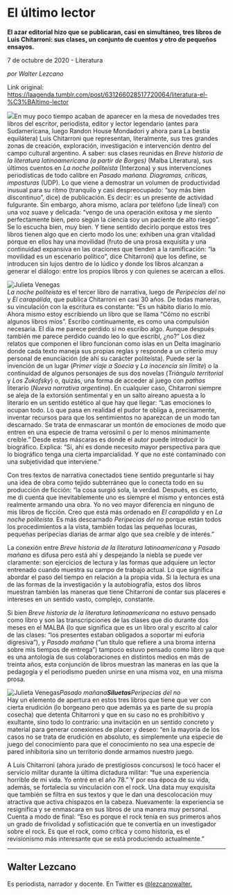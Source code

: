 # El último lector

**El azar editorial hizo que se publicaran, casi en simultáneo, tres libros de Luis Chitarroni: sus clases, un conjunto de cuentos y otro de pequeños ensayos.**

7 de octubre de 2020 - Literatura

_por Walter Lezcano_

Link original: https://laagenda.tumblr.com/post/631266028517720064/literatura-el-%C3%BAltimo-lector

![](https://64.media.tumblr.com/ad3fccc2bf4a388e980d41a4e9a7a1df/31f32a3923874e10-3d/s500x750/f99ddf983307ac10756cbcc0255663c8bb0f35c9.jpg)En muy poco tiempo acaban
de aparecer en la mesa de novedades tres libros del escritor, periodista, editor y lector legendario
(antes para Sudamericana, luego Randon House Mondadori y ahora para La bestia
equilátera) Luis Chitarroni que representan, literalmente,
sus tres grandes zonas de creación, exploración, investigación e intervención
dentro del campo cultural argentino. A saber: sus clases reunidas en *Breve historia de la literatura
latinoamericana (a partir de Borges)* (Malba Literatura), sus últimos cuentos
en *La noche politeísta* (Interzona) y
sus intervenciones periodísticas de todo calibre en *Pasado mañana. Diagramas, críticas, imposturas* (UDP). Lo que viene
a demostrar un volumen de productividad inusual para su ritmo (tranquilo y casi
despreocupado: “soy más bien discontinuo”, dice) de publicación. Es decir: es
un presente de actividad fulgurante. Sin embargo, ahora mismo, aclara por
teléfono (¡de línea!) con una voz suave y delicada: “vengo de una operación exitosa
y me siento perfectamente bien, pero según la ciencia soy un paciente de alto
riesgo”. Se lo escucha bien, muy bien. Y tiene sentido decirlo porque estos
tres libros tienen algo que en cierto modo los une: exhiben una gran vitalidad
porque en ellos hay una movilidad (fruto de una prosa exquisita y una
continuidad expansiva en las oraciones que tienden a la ramificación: “la
movilidad es un escenario político”, dice Chitarroni) que los define, se
introducen sin lujos dentro de lo lúdico y donde los libros alcanzan a generar
el diálogo: entre los propios libros y con quienes se acercan a ellos. 

![Julieta Venegas](https://64.media.tumblr.com/b24ee9c0b429e8a54274e74b401f4adc/31f32a3923874e10-05/s250x400/d49ec068661428912687e198f82c897851cfdbab.jpg)  
*La noche politeísta* es el tercer libro de narrativa, luego de *Peripecias del no* y *El
carapálida*, que publica Chitarroni en casi 30 años. De todas maneras, su
vinculación con la escritura es constante: “Es un hábito diario lo mío. Ahora
mismo estoy escribiendo un libro que se llama “Cómo no escribí algunos libros
míos”. Escribo continuamente, es como una compulsión necesaria. El día me
parece perdido si no escribo algo. Aunque después también me parece perdido
cuando leo lo que escribí, ¿no?” Los diez relatos que componen el libro
funcionan como islas en un Delta imaginario donde cada texto maneja sus propias
reglas y responde a un criterio muy personal de enunciación (de ahí su carácter
politeísta). Puede ser la invención de un lugar (*Primer viaje a Soecia* y *La
inocencia sin límite*) o la continuidad de algunos personajes de sus dos
novelas (*Triángulo territorial* y *Los Zukofsky*) o, quizás, una forma de
acceder al juego con *pathos* literario
(*Nueva narrativa argentina*). En
cualquier caso, Chitarroni siempre se aleja de la extorsión sentimental y en un
salto aireano apuesta a lo literario en un sentido estético al que hay que
llegar: “Las emociones lo ocupan todo. Lo que pasa en realidad el pudor te
obliga a, precisamente, inventar recursos para que los sentimientos no aparezcan
de un modo tan descarnado. Se trata de enmascarar un montón de emociones de
modo que entren en una especie de trama verosímil o per lo menos mínimamente
creíble.” Desde estas máscaras es donde el autor puede introducir lo
biográfico. Explica: “Sí, ahí es donde necesito mayor perspectiva para que lo
biográfico tenga una cierta imparcialidad. Y que no esté contaminado con una
subjetividad que interviene.”

Con tres textos de
narrativa conectados tiene sentido preguntarle si hay una idea de obra como
tejido subterráneo que lo conecta todo en su producción de ficción: “la cosa
surgió sola, la verdad. Después, es cierto, me di cuenta que inevitablemente
uno es siempre el mismo y entonces está realmente armando una obra. Yo no veo
mayor diferencia en ninguno de mis libros de ficción. Creo que está más
ordenado en *El carapálida* y en *La noche politeísta*. Es más descarnado *Peripecias del no* porque están todos los
procedimientos a la vista, también todas las pequeñas locuras, pequeñas
peripecias diarias de armar algo que sea creíble y de interés.”

La conexión entre *Breve
historia de la literatura latinoamericana* y *Pasado mañana* es difusa pero está ahí y despejando la niebla se
puede ver claramente: son ejercicios de lectura y las formas que adquiere un
lector entrenado cuando muestra su campo de trabajo actual. Lo que significa
abordar el paso del tiempo en relación a la propia vida. Si la lectura es una
de las formas de la investigación y la autobiografía, estos dos libros muestran
también las maneras que tiene Chitarroni de contar sus placeres e intereses en
un sentido vasto, complejo, constante. 

Si bien *Breve historia de la literatura
latinoamericana* no estuvo pensado como libro y son las transcripciones de
las clases que dio durante dos meses en el MALBA (lo que significa que es un
libro oral y escrito al calor de las clases: “los presentes estaban obligados a
soportar mi euforia digresiva”), y *Pasado
mañana* (“un título que refiere a una broma interna sobre mis tiempos de
entrega”) tampoco estuvo pensado como libro ya que es una antología de sus
colaboraciones en distintos medios en más de treinta años, esta conjunción de
libros muestran las maneras en las que la pedagogía y el periodismo pueden
unirse en una misma voz, en una misma prosa. 

![Julieta Venegas](https://64.media.tumblr.com/eedd95192f50de94e52a42d00cc95b7f/31f32a3923874e10-a3/s250x400/89a6e73364b0311a125f1cfed9ff2ab73084323c.jpg)*Pasado mañana**Siluetas**Peripecias del no*  
Hay un elemento de
apertura en estos tres libros que tiene que ver con cierta erudición (lo
borgeano pero que además ya es parte de su propia cosecha) que detenta
Chitarroni y que en su caso no es prohibitivo y exultante, sino todo lo
contrario: una invitación en un sentido concreto y material para generar
conexiones de placer y deseo: “en la mayoría de los casos no se trata de
erudición en absoluto, es simplemente una especie de juego del conocimiento
para que el conocimiento no sea una especie de pared inhibitoria sino un
territorio donde armamos nuestro juego.    

A Luis Chitarroni (ahora
jurado de prestigiosos concursos) le tocó hacer el servicio militar durante la
última dictadura militar: “fue una experiencia horrible de mi vida. Yo entré en
el año 78.” Y por esa época de su vida, además, se fortalecía su vinculación
con el rock. Una data muy exquisita que también se filtra en sus textos y que
le dan una descolocación muy atractiva que activa chispazos en la cabeza.
Nuevamente: la experiencia se resignifica y se enmascara en sus libros de una manera
muy personal. Cuenta a modo de final: “Eso es porque el rock tenía en sus
primeros años un grado de frivolidad y sofisticación que te convertía en un
investigador sobre el rock. Es que el rock, como crítica y como historia, es el
revisionismo más interesante que se está produciendo actualmente.”   



---

Walter Lezcano
--------------

 Es periodista, narrador y docente. En Twitter es [@lezcanowalter.](https://twitter.com/lezcanowalter) 

